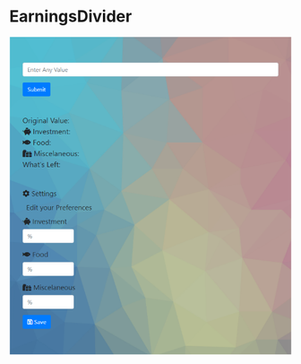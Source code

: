 # EarningsDivider

![alt text](https://github.com/ZandroDadullaJr/EarningsDivider/blob/master/images/earningsdivider.PNG)
